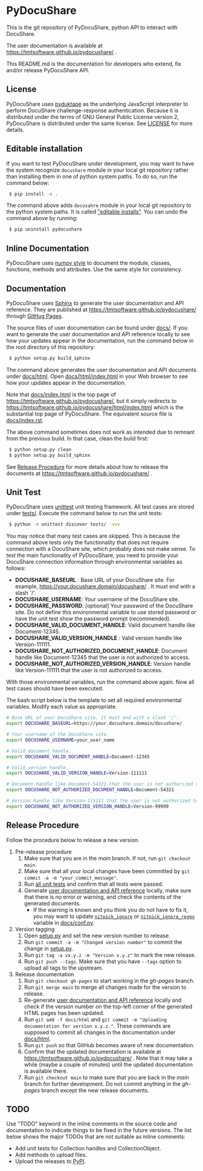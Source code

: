 # PyDocuShare

This is the git repository of PyDocuShare, python API to interact with DocuShare.

The user documentation is available at https://tmtsoftware.github.io/pydocushare/ .

This README.md is the documentation for developers who extend, fix and/or release PyDocuShare API.

## License

PyDocuShare uses [pyduktape](https://github.com/stefano/pyduktape) as the underlying JavaScript interpreter to perform DocuShare challenge-response authentication. Because it is distributed under the terms of GNU General Public License version 2, PyDocuShare is distributed under the same license. See [LICENSE](LICENSE) for more details.

## Editable installation

If you want to test PyDocuShare under development, you may want to have the system recognize `docushare` module in your local git repository rather than installing them in one of python system paths. To do so, run the command below:

```bash
 $ pip install -e .
```

The command above adds `docusahre` module in your local git repository to the python system paths. It is called ["editable installs"](https://pip.pypa.io/en/stable/topics/local-project-installs/#editable-installs). You can undo the command above by running:

```bash
 $ pip uninstall pydocushare
```

## Inline Documentation

PyDocuShare uses [numpy style](https://numpydoc.readthedocs.io/en/latest/format.html#docstring-standard) to document the module, classes, functions, methods and attributes. Use the same style for consistency.

## Documentation

PyDocuShare uses [Sphinx](https://www.sphinx-doc.org/) to generate the user documentation and API reference. They are published at https://tmtsoftware.github.io/pydocushare/ through [GitHug Pages](https://pages.github.com/).

The source files of user documentation can be found under [docs/](docs/). If you want to generate the user documentation and API reference locally to see how your updates appear in the documentation, run the command below in the root directory of this repository:

```bash
 $ python setup.py build_sphinx
```

The command above generates the user documentation and API documents under [docs/html](docs/html/). Open [docs/html/index.html](docs/html/index.html) in your Web browser to see how your updates appear in the documentation.

Note that [docs/index.html](docs/index.html) is the top page of https://tmtsoftware.github.io/pydocushare/, but it simply redirects to https://tmtsoftware.github.io/pydocushare/html/index.html which is the substantial top page of PyDocuShare. The equivalent source file is [docs/index.rst](docs/index.rst).

The above command sometimes does not work as intended due to remnant from the previous build. In that case, clean the build first:

```bash
 $ python setup.py clean
 $ python setup.py build_sphinx
```

See [Release Procedure](#release-procedure) for more details about how to release the documents at https://tmtsoftware.github.io/pydocushare/ .

## Unit Test

PyDocuShare uses [unittest](https://docs.python.org/3/library/unittest.html) unit testing framework. All test cases are stored under [tests/](tests/). Execute the command below to run the unit tests:

```bash
 $ python -m unittest discover tests/ -vvv
```

You may notice that many test cases are skipped. This is because the command above tests only the functionality that does not require connection with a DocuShare site, which probably does not make sense. To test the main functionality of PyDocuShare, you need to provide your DocuShare connection information through environmental variables as follows:

 * **DOCUSHARE_BASEURL** : Base URL of your DocuShare site. For example, https://your.docushare.domain/docushare/ . It must end with a slash '/'.
 * **DOCUSHARE_USERNAME**: Your username of the DocuShare site.
 * **DOCUSHARE_PASSWORD**: [optional] Your password of the DocuShare site. Do not define this environmental variable to use stored password or have the unit test show the password prompt (recommended).
 * **DOCUSHARE_VALID_DOCUMENT_HANDLE**: Valid document handle like Document-12345.
 * **DOCUSHARE_VALID_VERSION_HANDLE** : Valid version handle like Version-111111.
 * **DOCUSHARE_NOT_AUTHORIZED_DOCUMENT_HANDLE**: Document handle like Document-12345 that the user is not authorized to access.
 * **DOCUSHARE_NOT_AUTHORIZED_VERSION_HANDLE**: Version handle like Version-111111 that the user is not authorized to access.

With those environmental variables, run the command above again. Now all test cases should have been executed.

The bash script below is the template to set all required environmental variables. Modify each value as appropriate.

```bash
# Base URL of your DocuShare site. It must end with a slash '/'.
export DOCUSHARE_BASEURL=https://your.docushare.domain/docushare/

# Your username of the DocuShare site.
export DOCUSHARE_USERNAME=your_user_name

# Valid document handle.
export DOCUSHARE_VALID_DOCUMENT_HANDLE=Document-12345

# Valid version handle.
export DOCUSHARE_VALID_VERSION_HANDLE=Version-111111

# Document handle like Document-54321 that the user is not authorized to access.
export DOCUSHARE_NOT_AUTHORIZED_DOCUMENT_HANDLE=Document-54321

# Version handle like Version-111111 that the user is not authorized to access.
export DOCUSHARE_NOT_AUTHORIZED_VERSION_HANDLE=Version-99999
```

## Release Procedure

Follow the procedure below to release a new version.

 1. Pre-release procedure
    1. Make sure that you are in the _main_ branch. If not, run `git checkout main`.
    2. Make sure that all your local changes have been committed by `git commit -a -m "your_commit_message"`.
    3. Run [all unit tests](#unit-test) and confirm that all tests were passed.
    4. Generate [user documentation and API reference](#documentation) locally, make sure that there is no error or warning, and check the contents of the generated documents.
       * If the warning is known and you think you do not have to fix it, you may want to update [`nitpick_ignore`](https://www.sphinx-doc.org/en/master/usage/configuration.html?highlight=nitpick_ignore#confval-nitpick_ignore) or [`nitpick_ignore_regex`](https://www.sphinx-doc.org/en/master/usage/configuration.html?highlight=nitpick_ignore#confval-nitpick_ignore_regex) variable in [docs/conf.py](docs/conf.py). 
 2. Version tagging
    1. Open [setup.py](setup.py) and set the new version number to release.
    2. Run `git commit -a -m "Changed version number"` to commit the change in [setup.py](setup.py).
    3. Run `git tag -a vx.y.z -m "Version x.y.z"` to mark the new release.
    4. Run `git push --tags`. Make sure that you have `--tags` option to upload all tags to the upstream.
 3. Release documentation
    1. Run `git checkout gh-pages` to start working in the _gh-pages_ branch.
    2. Run `git merge main` to merge all changes made for the version to release.
    3. Re-generate [user documentation and API reference](#documentation) locally and check if the version number on the top-left corner of the generated HTML pages has been updated.
    4. Run `git add -f docs/html` and `git commit -m "Uploading documentation for version x.y.z."`. These commands are supposed to commit all changes in the documentation under [docs/html](docs/html).
    5. Run `git push` so that GitHub becomes aware of new documentation.
    6. Confirm that the updated documentation is available at https://tmtsoftware.github.io/pydocushare/ . Note that it may take a while (maybe a couple of minutes) until the updated documentation is available there.
    7. Run `git checkout main` to make sure that you are back in the _main_ branch for further development. Do not commit anything  in the _gh-pages_ branch except the new release documents.

## TODO

Use "TODO" keyword in the inline comments in the source code and documentation to indicate things to be fixed in the future versions. The list below shows the major TODOs that are not suitable as inline comments:

 * Add unit tests for Collection handles and CollectionObject.
 * Add methods to upload files.
 * Upload the releases to [PyPI](https://pypi.org/).
